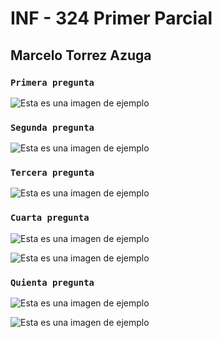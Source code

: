 # INF - 324 Primer Parcial

## Marcelo Torrez Azuga

### `Primera pregunta`

![Esta es una imagen de ejemplo](https://firebasestorage.googleapis.com/v0/b/inf-324.appspot.com/o/Captura%20de%20Pantalla%202021-04-05%20a%20la(s)%2000.01.06.png?alt=media&token=ca41364b-c1ca-4f2d-977b-67d679be46f8)

### `Segunda pregunta`

![Esta es una imagen de ejemplo](https://firebasestorage.googleapis.com/v0/b/inf-324.appspot.com/o/Captura%20de%20Pantalla%202021-04-05%20a%20la(s)%2000.03.46.png?alt=media&token=364905c9-d23c-4a1a-bc4e-58af0a9db0dd)

### `Tercera pregunta`

![Esta es una imagen de ejemplo](https://firebasestorage.googleapis.com/v0/b/inf-324.appspot.com/o/Captura%20de%20Pantalla%202021-04-05%20a%20la(s)%2000.06.03.png?alt=media&token=8e580bce-4153-49c5-a5ed-3bc715545050)


### `Cuarta pregunta`

![Esta es una imagen de ejemplo](https://firebasestorage.googleapis.com/v0/b/inf-324.appspot.com/o/Captura%20de%20Pantalla%202021-04-05%20a%20la(s)%2000.06.37.png?alt=media&token=ba8899af-568f-41ee-b374-98e5abc80f61)

![Esta es una imagen de ejemplo](https://firebasestorage.googleapis.com/v0/b/inf-324.appspot.com/o/Captura%20de%20Pantalla%202021-04-05%20a%20la(s)%2000.07.08.png?alt=media&token=e62b2b91-fdb0-4612-be2d-fc3014023470)


### `Quienta pregunta`

![Esta es una imagen de ejemplo](https://firebasestorage.googleapis.com/v0/b/inf-324.appspot.com/o/Captura%20de%20Pantalla%202021-04-05%20a%20la(s)%2000.06.37.png?alt=media&token=ba8899af-568f-41ee-b374-98e5abc80f61)

![Esta es una imagen de ejemplo](https://firebasestorage.googleapis.com/v0/b/inf-324.appspot.com/o/Captura%20de%20Pantalla%202021-04-05%20a%20la(s)%2000.07.23.png?alt=media&token=52be620d-f81e-4701-990b-8a88227a1e74)